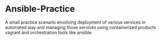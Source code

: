 # Ansible-Practice
A small practice scenario envolving deployment of various services in automated way and managing those services using containerized products vagrant and orchestration tools like ansible   
